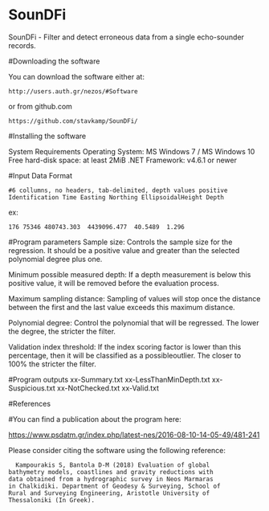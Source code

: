# SounDFi
SounDFi - Filter and detect erroneous data from a single echo-sounder 
 records.


#Downloading the software
  
  You can download the software either at:
  
  
    http://users.auth.gr/nezos/#Software
    
   or from github.com
    
    https://github.com/stavkamp/SounDFi/
    


#Installing the software

  System Requirements 
  Operating System:       MS Windows 7 / MS Windows 10
  Free hard-disk space:   at least 2MiB
  .NET Framework:         v4.6.1 or newer

#Input Data Format


    #6 collumns, no headers, tab-delimited, depth values positive 
    Identification Time Easting Northing EllipsoidalHeight Depth
    
ex:

    176 75346 480743.303  4439096.477  40.5489  1.296 

#Program parameters
  Sample size: Controls the sample size for the regression. It should 
    be a positive value and greater than the selected polynomial degree 
    plus one.
    
  Minimum possible measured depth: If a depth measurement is below this 
    positive value, it will be removed before the evaluation process.
    
  Maximum sampling distance: Sampling of values will stop once the 
    distance between the first and the last value exceeds this maximum 
    distance.
    
  Polynomial degree: Control the polynomial that will be regressed. The 
    lower the degree, the stricter the filter.
    
  Validation index threshold: If the index scoring factor is lower than 
    this percentage, then it will be classified as a possibleoutlier. 
    The closer to 100% the stricter the filter.  
   
 #Program outputs
   xx-Summary.txt
   xx-LessThanMinDepth.txt
   xx-Suspicious.txt
   xx-NotChecked.txt
   xx-Valid.txt
 
 
 #References
 
 #You can find a publication about the program here:
 
 https://www.psdatm.gr/index.php/latest-nes/2016-08-10-14-05-49/481-241 
 
  Please consider citing the software using the following reference:
  
      Kampourakis S, Bantola D-M (2018) Evaluation of global
    bathymetry models, coastlines and gravity reductions with
    data obtained from a hydrographic survey in Neos Marmaras
    in Chalkidiki. Department of Geodesy & Surveying, School of
    Rural and Surveying Engineering, Aristotle University of
    Thessaloniki (In Greek).
